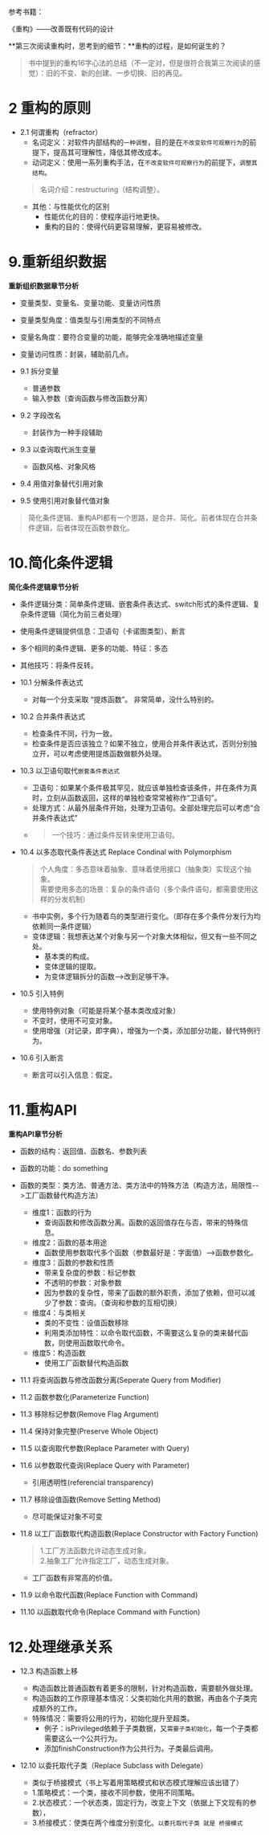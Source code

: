 参考书籍：

《重构》——改善既有代码的设计


**第三次阅读重构时，思考到的细节：**重构的过程，是如何诞生的？  
> 书中提到的重构16字心法的总结（不一定对，但是很符合我第三次阅读的感觉）：旧的不变、新的创建、一步切换、旧的再见。


# 2 重构的原则
- 2.1 何谓重构（refractor）
  - 名词定义：对软件内部结构的`一种调整`，目的是在`不改变软件可观察行为`的前提下，提高其可理解性，降低其修改成本。
  - 动词定义：使用一系列重构手法，在`不改变软件可观察行为`的前提下，`调整其结构`。
  > 名词介绍：restructuring（结构调整）。
  - 其他：与性能优化的区别
    - 性能优化的目的：使程序运行地更快。
    - 重构的目的：使得代码更容易理解，更容易被修改。

# 9.重新组织数据
**重新组织数据章节分析**
- 变量类型、变量名、变量功能、变量访问性质
- 变量类型角度：值类型与引用类型的不同特点
- 变量名角度：要符合变量的功能，能够完全准确地描述变量
- 变量访问性质：封装，辅助前几点。

- 9.1 拆分变量
  - 普通参数
  - 输入参数（查询函数与修改函数分离）
- 9.2 字段改名
  - 封装作为一种手段辅助
- 9.3 以查询取代派生变量
  - 函数风格、对象风格
- 9.4 用值对象替代引用对象
- 9.5 使用引用对象替代值对象

> 简化条件逻辑、重构API都有一个思路，是合并、简化。前者体现在合并条件逻辑，后者体现在函数参数化。
# 10.简化条件逻辑
**简化条件逻辑章节分析**
- 条件逻辑分类：简单条件逻辑、嵌套条件表达式、switch形式的条件逻辑、复杂条件逻辑（简化为前三者处理）
- 使用条件逻辑提供信息：卫语句（卡诺图类型）、断言
- 多个相同的条件逻辑、更多的功能、特征：多态
- 其他技巧：将条件反转。

- 10.1 分解条件表达式
  - 对每一个分支采取 “提炼函数”。 非常简单，没什么特别的。
- 10.2 合并条件表达式
  - 检查条件不同，行为一致。
  - 检查条件是否应该独立？如果不独立，使用合并条件表达式，否则分别独立开，可以考虑使用提炼函数做额外处理。
- 10.3 以卫语句取代`嵌套条件表达式`
  - 卫语句：如果某个条件极其罕见，就应该单独检查该条件，并在条件为真时，立刻从函数返回，这样的单独检查常常被称作“卫语句”。
  - 处理方式：从最外层条件开始，处理为卫语句。全部处理完后可以考虑“合并条件表达式”
  - > 一个技巧：通过条件反转来使用卫语句。
- 10.4 以多态取代条件表达式 Replace Condinal with Polymorphism
  > 个人角度：多态意味着抽象、意味着使用接口（抽象类）实现这个抽象。  
  > 需要使用多态的场景：复杂的条件语句（多个条件语句，都需要使用这样的分发机制）
  - 书中实例，多个行为随着鸟的类型进行变化。（即存在多个条件分发行为均依赖同一条件逻辑）
  - 变体逻辑：我想表达某个对象与另一个对象大体相似，但又有一些不同之处。
    - 基本类的构成。
    - 变体逻辑的提取。
    - 为变体逻辑拆分的函数-->改到足够干净。
- 10.5 引入特例
  - 使用特例对象（可能是将某个基本类改成对象）
  - 不变时，使用不可变对象。
  - 使用增强（对记录，即字典），增强为一个类，添加部分功能，替代特例行为。
- 10.6 引入断言
  - 断言可以引入信息：假定。

# 11.重构API
**重构API章节分析**
- 函数的结构：返回值、函数名、参数列表
- 函数的功能：do something
- 函数的类型：类方法、普通方法、类方法中的特殊方法（构造方法，局限性-->工厂函数替代构造方法）
  - 维度1：函数的行为
    - 查询函数和修改函数分离。函数的返回值存在与否，带来的特殊信息。
  - 维度2：函数的基本用途
    - 函数使用参数取代多个函数（参数最好是：字面值）-->函数参数化。
  - 维度3：函数的参数和性质
    - 带来复杂度的参数：标记参数
    - 不透明的参数：对象参数
    - 因为参数的复杂性，带来了函数的额外职责，添加了依赖，但可以减少了参数：查询。（查询和参数的互相切换）
  - 维度4：与类相关
    - 类的不变性：设值函数移除
    - 利用类添加特性：以命令取代函数，不需要这么复杂的类来替代函数，则使用函数取代命令。
  - 维度5：构造函数
    - 使用工厂函数替代构造函数

- 11.1 将查询函数与修改函数分离(Seperate Query from Modifier)
- 11.2 函数参数化(Parameterize Function)
- 11.3 移除标记参数(Remove Flag Argument)
- 11.4 保持对象完整(Preserve Whole Object)
- 11.5 以查询取代参数(Replace Parameter with Query)
- 11.6 以参数取代查询(Replace Query with Parameter)
  - 引用透明性(referencial transparency)
- 11.7 移除设值函数(Remove Setting Method)
  - 尽可能保证对象不可变
- 11.8 以工厂函数取代构造函数(Replace Constructor with Factory Function)
  > 1.工厂方法函数允许动态生成对象。  
  > 2.抽象工厂允许指定工厂，动态生成对象。
  - 工厂函数有非常高的价值。
- 11.9 以命令取代函数(Replace Function with Command)
- 11.10 以函数取代命令(Replace Command with Function)


# 12.处理继承关系

- 12.3 构造函数上移
  - 构造函数比普通函数有着更多的限制，针对构造函数，需要额外做处理。
  - 构造函数的工作原理基本情况：父类初始化共用的数据，再由各个子类完成额外的工作。
  - 特殊情况：需要将公用的行为，初始化提升至超类。
    - 例子：isPrivileged依赖于子类数据，又`需要子类初始化`，每一个子类都需要这么一个公共行为。
    - 添加finishConstruction作为公共行为。子类最后调用。

- 12.10 以委托取代子类（Replace Subclass with Delegate）
  - 类似于桥接模式（书上写着用策略模式和状态模式理解应该出错了）
  - 1.策略模式：一个类，接收不同参数，使用不同策略。
  - 2.状态模式：一个状态类，固定行为，改变上下文（依据上下文现有的参数），
  - 3.桥接模式：使类在两个维度分别变化。`以委托取代子类 就是 桥接模式`
